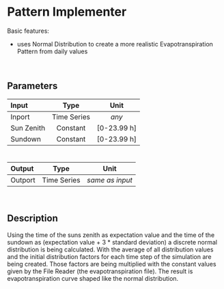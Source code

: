 # Pattern Implementer

Basic features:

 - uses Normal Distribution to create a more realistic Evapotranspiration Pattern from daily values 

 
<br>

## Parameters 


| Input  | Type  |  Unit  |
| :------------ |:---------------:| :-----:|	
| Inport      | Time Series | _any_|
| 	Sun Zenith | Constant  |   [0-23.99 h] |
| Sundown | Constant   |    [0-23.99 h] |

# 

|Output  | Type  |  Unit  |
| :------------ |:---------------:| :-----:|
|  Outport  | Time Series |  _same as input_  |



<br>

## Description 

Using the time of the suns zenith as expectation value and the time of the sundown as (expectation value + 3 * standard deviation) a discrete normal distribution is being calculated.
With the average of all distribution values and the initial distribution factors for each time step of the simulation are being created. Those factors are being multiplied with the constant values
given by the File Reader (the evapotranspiration file). The result is evapotranspiration curve shaped like the normal distribution.



<br>

